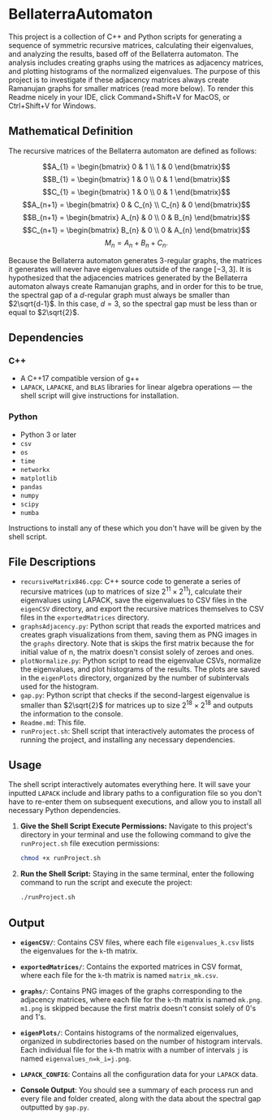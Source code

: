 # BellaterraAutomaton

This project is a collection of C++ and Python scripts for generating a sequence of symmetric recursive matrices, calculating their eigenvalues, and analyzing the results, based off of the Bellaterra automaton. The analysis includes creating graphs using the matrices as adjacency matrices, and plotting histograms of the normalized eigenvalues. The purpose of this project is to investigate if these adjacency matrices always create Ramanujan graphs for smaller matrices (read more below). To render this Readme nicely in your IDE, click Command+Shift+V for MacOS, or Ctrl+Shift+V for Windows.

## Mathematical Definition

The recursive matrices of the Bellaterra automaton are defined as follows:

$$A_{1} = \begin{bmatrix} 0 & 1 \\ 1 & 0 \end{bmatrix}$$
$$B_{1} = \begin{bmatrix} 1 & 0 \\ 0 & 1 \end{bmatrix}$$
$$C_{1} = \begin{bmatrix} 1 & 0 \\ 0 & 1 \end{bmatrix}$$
$$A_{n+1} = \begin{bmatrix} 0 & C_{n} \\ C_{n} & 0 \end{bmatrix}$$
$$B_{n+1} = \begin{bmatrix} A_{n} & 0 \\ 0 & B_{n} \end{bmatrix}$$
$$C_{n+1} = \begin{bmatrix} B_{n} & 0 \\ 0 & A_{n} \end{bmatrix}$$
$$M_{n} = A_{n} + B_{n} + C_{n}.$$

Because the Bellaterra automaton generates 3-regular graphs, the matrices it generates will never have eigenvalues outside of the range $[-3, 3]$. It is hypothesized that the adjacencies matrices generated by the Bellaterra automaton always create Ramanujan graphs, and in order for this to be true, the spectral gap of a $d$-regular graph must always be smaller than $2\sqrt{d-1}$. In this case, $d = 3$, so the spectral gap must be less than or equal to $2\sqrt{2}$. 

## Dependencies

### C++

  - A C++17 compatible version of g++
  - `LAPACK`, `LAPACKE`, and `BLAS` libraries for linear algebra operations — the shell script will give instructions for installation.

### Python

  - Python 3 or later
  - `csv`
  - `os`
  - `time`
  - `networkx`
  - `matplotlib`
  - `pandas`
  - `numpy`
  - `scipy`
  - `numba`

Instructions to install any of these which you don't have will be given by the shell script.

## File Descriptions

  - `recursiveMatrix846.cpp`: C++ source code to generate a series of recursive matrices (up to matrices of size $2^{11} \times 2^{11}$), calculate their eigenvalues using LAPACK, save the eigenvalues to CSV files in the `eigenCSV` directory, and export the recursive matrices themselves to CSV files in the `exportedMatrices` directory.
  - `graphsAdjacency.py`: Python script that reads the exported matrices and creates graph visualizations from them, saving them as PNG images in the `graphs` directory. Note that is skips the first matrix because the for initial value of n, the matrix doesn't consist solely of zeroes and ones.
  - `plotNormalize.py`: Python script to read the eigenvalue CSVs, normalize the eigenvalues, and plot histograms of the results. The plots are saved in the `eigenPlots` directory, organized by the number of subintervals used for the histogram.
  - `gap.py`: Python script that checks if the second-largest eigenvalue is smaller than $2\sqrt{2}$ for matrices up to size $2^{18} \times 2^{18}$ and outputs the information to the console.
  - `Readme.md`: This file.
  - `runProject.sh`: Shell script that interactively automates the process of running the project, and installing any necessary dependencies.

## Usage

The shell script interactively automates everything here. It will save your inputted `LAPACK` include and library paths to a configuration file so you don't have to re-enter them on subsequent executions, and allow you to install all necessary Python dependencies.

1.  **Give the Shell Script Execute Permissions:**
    Navigate to this project's directory in your terminal and use the following command to give the `runProject.sh` file execution permissions:

    ```bash
    chmod +x runProject.sh
    ```

2.  **Run the Shell Script:**
    Staying in the same terminal, enter the following command to run the script and execute the project:

    ```bash
    ./runProject.sh
    ```


## Output

  - **`eigenCSV/`**: Contains CSV files, where each file `eigenvalues_k.csv` lists the eigenvalues for the `k`-th matrix.

  - **`exportedMatrices/`**: Contains the exported matrices in CSV format, where each file for the `k`-th matrix is named `matrix_mk.csv`.

  - **`graphs/`**: Contains PNG images of the graphs corresponding to the adjacency matrices, where each file for the `k`-th matrix is named `mk.png`. `m1.png` is skipped because the first matrix doesn't consist solely of 0's and 1's.

  - **`eigenPlots/`**: Contains histograms of the normalized eigenvalues, organized in subdirectories based on the number of histogram intervals. Each individual file for the `k`-th matrix with a number of intervals `j` is named `eigenvalues_n=k_i=j.png`.
  
  - **`LAPACK_CONFIG`**: Contains all the configuration data for your `LAPACK` data.

  - **Console Output**: You should see a summary of each process run and every file and folder created, along with the data about the spectral gap outputted by `gap.py`.
